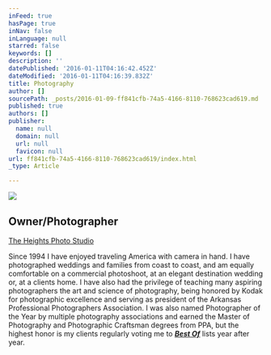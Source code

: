 ```yaml
---
inFeed: true
hasPage: true
inNav: false
inLanguage: null
starred: false
keywords: []
description: ''
datePublished: '2016-01-11T04:16:42.452Z'
dateModified: '2016-01-11T04:16:39.832Z'
title: Photography
author: []
sourcePath: _posts/2016-01-09-ff841cfb-74a5-4166-8110-768623cad619.md
published: true
authors: []
publisher:
  name: null
  domain: null
  url: null
  favicon: null
url: ff841cfb-74a5-4166-8110-768623cad619/index.html
_type: Article

---
```

![](https://s3-us-west-2.amazonaws.com/the-grid-img/p/db904930fd1001f9c096938a77f1c9fa186a843d.jpg)

## Owner/Photographer   
[The Heights Photo Studio][0]

Since 1994 I have enjoyed traveling America with camera in hand. I have photographed weddings and families from coast to coast, and am equally comfortable on a commercial photoshoot, at an elegant destination wedding or, at a clients home. I have also had the privilege of teaching many aspiring photographers the art and science of photography, being honored by Kodak for photographic excellence and serving as president of the Arkansas Professional Photographers Association.  I was also named Photographer of the Year by multiple photography associations and earned the Master of Photography and Photographic Craftsman degrees from PPA, but the highest honor is my clients regularly voting me to  [**_Best Of_**][1] lists year after year.

[0]: https://thegrid.ai/lance-johnston-photographer/
[1]: http://arkansaslife.com/readers-choice/